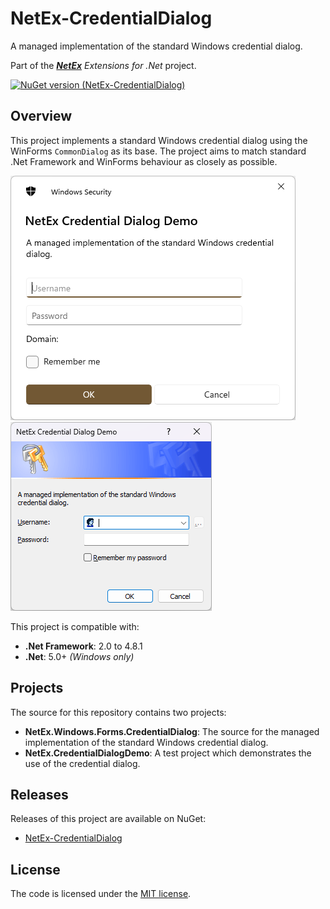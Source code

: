# NetEx-CredentialDialog
A managed implementation of the standard Windows credential dialog.

Part of the *[**NetEx**](https://github.com/Peckmore/netex) Extensions for .Net* project.

[![NuGet version (NetEx-CredentialDialog)](https://img.shields.io/nuget/v/NetEx-CredentialDialog.svg?style=flat-square)](https://www.nuget.org/packages/NetEx-CredentialDialog/)

## Overview

This project implements a standard Windows credential dialog using the WinForms `CommonDialog` as its base. The project aims to match standard .Net Framework and WinForms behaviour as closely as possible.

![New Style](resources/images/new-style.png) ![Old Style](resources/images/old-style.png)

This project is compatible with:
- **.Net Framework**: 2.0 to 4.8.1
- **.Net**: 5.0+ *(Windows only)*

## Projects

The source for this repository contains two projects:

- **NetEx.Windows.Forms.CredentialDialog**: The source for the managed implementation of the standard Windows credential dialog.
- **NetEx.CredentialDialogDemo**: A test project which demonstrates the use of the credential dialog.

## Releases

Releases of this project are available on NuGet:

- [NetEx-CredentialDialog](https://www.nuget.org/packages/NetEx-CredentialDialog/)

##  License

The code is licensed under the [MIT license](https://github.com/Peckmore/netex-credentialdialog?tab=MIT-1-ov-file#readme).